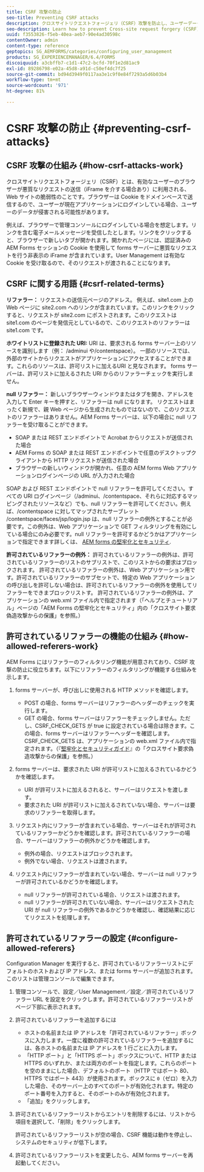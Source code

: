 ```yaml
---
title: CSRF 攻撃の防止
seo-title: Preventing CSRF attacks
description: クロスサイトリクエストフォージェリ（CSRF）攻撃を防止し、ユーザーデータを侵害から保護する方法について説明します。
seo-description: Learn how to prevent Cross-site request forgery (CSRF) attacks and safeguard user data from being compromised.
uuid: f3553826-f5eb-40ea-aeb7-90e4ad30598c
contentOwner: admin
content-type: reference
geptopics: SG_AEMFORMS/categories/configuring_user_management
products: SG_EXPERIENCEMANAGER/6.4/FORMS
discoiquuid: a3cbffb7-c1d1-47c2-bcfd-70f1e2d81ac9
exl-id: 89286798-e02a-45d8-a91d-c50ef4dc7f25
source-git-commit: bd94d3949f0117aa3e1c9f0e84f7293a5d6b03b4
workflow-type: tm+mt
source-wordcount: '971'
ht-degree: 81%

---
```


# CSRF 攻撃の防止 {#preventing-csrf-attacks}

## CSRF 攻撃の仕組み {#how-csrf-attacks-work}

クロスサイトリクエストフォージェリ（CSRF）とは、有効なユーザーのブラウザーが悪質なリクエストの送信（iFrame を介する場合あり）に利用される、Web サイトの脆弱性のことです。ブラウザーは Cookie をドメインベースで送信するので、ユーザーが現在アプリケーションにログインしている場合、ユーザーのデータが侵害される可能性があります。

例えば、ブラウザーで管理コンソールにログインしている場合を想定します。リンクを含む電子メールメッセージを受信したとします。リンクをクリックすると、ブラウザーで新しいタブが開かれます。開かれたページには、認証済みの AEM Forms セッションの Cookie を使用して forms サーバーに悪質なリクエストを行う非表示の iFrame が含まれています。User Management は有効な Cookie を受け取るので、そのリクエストが渡されることになります。

## CSRF に関する用語 {#csrf-related-terms}

**リファラー：** リクエストの送信元ページのアドレス。 例えば、site1.com 上の Web ページに site2.com へのリンクが含まれています。このリンクをクリックすると、リクエストが site2.com にポストされます。このリクエストは site1.com のページを発信元としているので、このリクエストのリファラーは site1.com です。

**ホワイトリストに登録された URI:** URI は、要求される forms サーバー上のリソースを識別します（例： /adminui や/contentspace）。 一部のリソースでは、外部のサイトからリクエストがアプリケーションにアクセスすることができます。これらのリソースは、許可リストに加えるURI と見なされます。 forms サーバーは、許可リストに加えるされた URI からのリファラーチェックを実行しません。

**null リファラー：** 新しいブラウザーウィンドウまたはタブを開き、アドレスを入力して Enter キーを押すと、リファラーは null になります。 リクエストはまったく新規で、親 Web ページから生成されたものではないので、このリクエストのリファラーはありません。AEM Forms サーバーは、以下の場合に null リファラーを受け取ることができます。

* SOAP または REST エンドポイントで Acrobat からリクエストが送信された場合
* AEM Forms の SOAP または REST エンドポイントで任意のデスクトップクライアントから HTTP リクエストが送信された場合
* ブラウザーの新しいウィンドウが開かれ、任意の AEM forms Web アプリケーションログインページの URL が入力された場合

SOAP および REST エンドポイントで null リファラーを許可してください。すべての URI ログインページ（/adminui、/contentspace、それらに対応するマッピングされたリソースなど）でも、null リファラーを許可してください。例えば、/contentspace に対してマップされたサーブレット /contentspace/faces/jsp/login.jsp は、null リファラーの例外とすることが必要です。この例外は、Web アプリケーションで GET フィルタリングを有効にしている場合にのみ必要です。null リファラーを許可するかどうかはアプリケーションで指定できます詳しくは、 [AEM forms の堅牢化とセキュリティ](https://help.adobe.com/en_US/livecycle/11.0/HardeningSecurity/index.html).

**許可されているリファラーの例外：** 許可されているリファラーの例外は、許可されているリファラーのリストのサブリストで、このリストからの要求はブロックされます。 許可されているリファラーの例外は、Web アプリケーション用です。許可されているリファラーのサブセットで、特定の Web アプリケーションの呼び出しを許可しない場合は、許可されているリファラーの例外を使用してリファラーをできまブロックリストす。 許可されているリファラーの例外は、アプリケーションの web.xml ファイル内で指定されます（「ヘルプとチュートリアル」ページの「AEM Forms の堅牢化とセキュリティ」内の「クロスサイト要求偽造攻撃からの保護」を参照。）

## 許可されているリファラーの機能の仕組み {#how-allowed-referers-work}

AEM Forms にはリファラーのフィルタリング機能が用意されており、CSRF 攻撃の防止に役立ちます。以下にリファラーのフィルタリングが機能する仕組みを示します。

1. forms サーバーが、呼び出しに使用される HTTP メソッドを確認します。

   * POST の場合、forms サーバーはリファラーのヘッダーのチェックを実行します。
   * GET の場合、forms サーバーはリファラーをチェックしません。ただし、CSRF_CHECK_GETS が true に設定されている場合は除きます。この場合、forms サーバーはリファラーヘッダーを確認します。CSRF_CHECK_GETS は、アプリケーションの web.xml ファイル内で指定されます。（『[堅牢化とセキュリティガイド](https://help.adobe.com/en_US/livecycle/11.0/HardeningSecurity/index.html)』の「クロスサイト要求偽造攻撃からの保護」を参照。）

1. forms サーバーは、要求された URI が許可リストに加えるされているかどうかを確認します。

   * URI が許可リストに加えるされると、サーバーはリクエストを渡します。
   * 要求された URI が許可リストに加えるされていない場合、サーバーは要求のリファラーを取得します。

1. リクエスト内にリファラーが含まれている場合、サーバーはそれが許可されているリファラーかどうかを確認します。許可されているリファラーの場合、サーバーはリファラーの例外かどうかを確認します。

   * 例外の場合、リクエストはブロックされます。
   * 例外でない場合、リクエストは渡されます。

1. リクエスト内にリファラーが含まれていない場合、サーバーは null リファラーが許可されているかどうかを確認します。

   * null リファラーが許可されている場合、リクエストは渡されます。
   * null リファラーが許可されていない場合、サーバーはリクエストされた URI が null リファラーの例外であるかどうかを確認し、確認結果に応じてリクエストを処理します。

## 許可されているリファラーの設定 {#configure-allowed-referers}

Configuration Manager を実行すると、許可されているリファラーリストにデフォルトのホストおよび IP アドレス、または forms サーバーが追加されます。このリストは管理コンソールで編集できます。

1. 管理コンソールで、設定／User Management／設定／許可されているリファラー URL を設定をクリックします。許可されているリファラーリストがページ下部に表示されます。
1. 許可されているリファラーを追加するには

   * ホストの名前または IP アドレスを「許可されているリファラー」ボックスに入力します。一度に複数の許可されているリファラーを追加するには、各ホストの名前または IP アドレスを 1 行ごとに入力します。
   * 「HTTP ポート」と「HTTPS ポート」ボックスについて、HTTP または HTTPS のいずれか、または両方のポートを指定します。これらのポートを空のままにした場合、デフォルトのポート（HTTP ではポート 80、HTTPS ではポート 443）が使用されます。ボックスに `0`（ゼロ）を入力した場合、そのサーバー上のすべてのポートが有効化されます。特定のポート番号を入力すると、そのポートのみが有効化されます。
   * 「追加」をクリックします。

1. 許可されているリファラーリストからエントリを削除するには、リストから項目を選択して、「削除」をクリックします。

   許可されているリファラーリストが空の場合、CSRF 機能は動作を停止し、システムのセキュリティが低下します。

1. 許可されているリファラーリストを変更したら、AEM forms サーバーを再起動してください。
